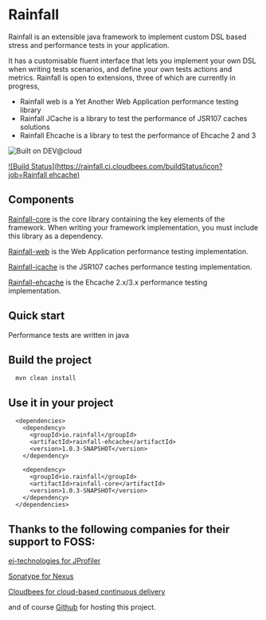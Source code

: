 Rainfall
========

Rainfall is an extensible java framework to implement custom DSL based stress and performance tests in your application.

It has a customisable fluent interface that lets you implement your own DSL when writing tests scenarios, and define your own tests actions and metrics.
Rainfall is open to extensions, three of which are currently in progress,
- Rainfall web is a Yet Another Web Application performance testing library
- Rainfall JCache is a library to test the performance of JSR107 caches solutions
- Rainfall Ehcache is a library to test the performance of Ehcache 2 and 3

![Built on DEV@cloud](https://www.cloudbees.com/sites/default/files/styles/large/public/Button-Built-on-CB-1.png?itok=3Tnkun-C)

[![Build Status](https://rainfall.ci.cloudbees.com/buildStatus/icon?job=Rainfall ehcache)](https://rainfall.ci.cloudbees.com/job/Rainfall%20ehcache/)

Components
----------
[Rainfall-core](https://github.com/aurbroszniowski/Rainfall-core) is the core library containing the key elements of the framework.
 When writing your framework implementation, you must include this library as a dependency.

[Rainfall-web](https://github.com/aurbroszniowski/Rainfall-web) is the Web Application performance testing implementation.

[Rainfall-jcache](https://github.com/aurbroszniowski/Rainfall-jcache) is the JSR107 caches performance testing implementation.

[Rainfall-ehcache](https://github.com/aurbroszniowski/Rainfall-ehcache) is the Ehcache 2.x/3.x performance testing implementation.


Quick start
-----------

Performance tests are written in java

Build the project
-----------------
```
  mvn clean install
```

Use it in your project
----------------------
```
  <dependencies>
    <dependency>
      <groupId>io.rainfall</groupId>
      <artifactId>rainfall-ehcache</artifactId>
      <version>1.0.3-SNAPSHOT</version>
    </dependency>

    <dependency>
      <groupId>io.rainfall</groupId>
      <artifactId>rainfall-core</artifactId>
      <version>1.0.3-SNAPSHOT</version>
    </dependency>
  </dependencies>
```


Thanks to the following companies for their support to FOSS:
------------------------------------------------------------

[ej-technologies for JProfiler](http://www.ej-technologies.com/products/jprofiler/overview.html)

[Sonatype for Nexus](http://www.sonatype.org/)

[Cloudbees for cloud-based continuous delivery](https://www.cloudbees.com/)

and of course [Github](https://github.com/) for hosting this project.


